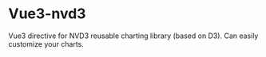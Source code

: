 # Vue3-nvd3
Vue3 directive for NVD3 reusable charting library (based on D3). Can easily customize your charts.

